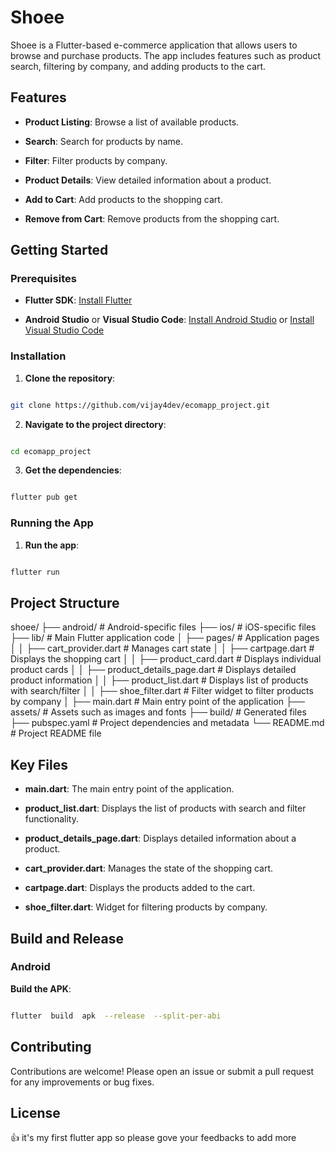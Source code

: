 # Shoee

Shoee is a Flutter-based e-commerce application that allows users to browse and purchase products. The app includes features such as product search, filtering by company, and adding products to the cart.

## Features

- **Product Listing**: Browse a list of available products.

- **Search**: Search for products by name.

- **Filter**: Filter products by company.

- **Product Details**: View detailed information about a product.

- **Add to Cart**: Add products to the shopping cart.

- **Remove from Cart**: Remove products from the shopping cart.

## Getting Started

### Prerequisites

- **Flutter SDK**: [Install Flutter](https://flutter.dev/docs/get-started/install)

- **Android Studio** or **Visual Studio Code**: [Install Android Studio](https://developer.android.com/studio) or [Install Visual Studio Code](https://code.visualstudio.com/)

### Installation

1. **Clone the repository**:

```sh

git clone https://github.com/vijay4dev/ecomapp_project.git

```

2. **Navigate to the project directory**:

```sh

cd ecomapp_project

```

3. **Get the dependencies**:

```sh

flutter pub get

```

### Running the App

1. **Run the app**:

```sh

flutter run

```

## Project Structure

shoee/ 
├── android/ # Android-specific files 
├── ios/ # iOS-specific files 
├── lib/ # Main Flutter application code 
│ ├── pages/ # Application pages 
│ │ ├── cart_provider.dart # Manages cart state 
│ │ ├── cartpage.dart # Displays the shopping cart 
│ │ ├── product_card.dart # Displays individual product cards 
│ │ ├── product_details_page.dart # Displays detailed product information 
│ │ ├── product_list.dart # Displays list of products with search/filter 
│ │ ├── shoe_filter.dart # Filter widget to filter products by company 
│ ├── main.dart # Main entry point of the application 
├── assets/ # Assets such as images and fonts 
├── build/ # Generated files 
├── pubspec.yaml # Project dependencies and metadata 
└── README.md # Project README file


## Key Files

- **main.dart**: The main entry point of the application.

- **product_list.dart**: Displays the list of products with search and filter functionality.

- **product_details_page.dart**: Displays detailed information about a product.

- **cart_provider.dart**: Manages the state of the shopping cart.

- **cartpage.dart**: Displays the products added to the cart.

- **shoe_filter.dart**: Widget for filtering products by company.

## Build and Release

### Android

**Build the APK**:

```sh

flutter  build  apk  --release  --split-per-abi

```

## Contributing

Contributions are welcome! Please open an issue or submit a pull request for any improvements or bug fixes.

## License

👍 it's my first flutter app so please gove your feedbacks to add more
